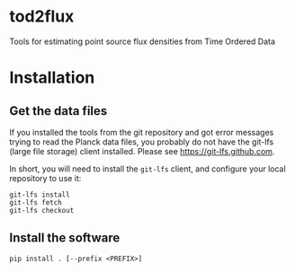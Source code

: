 # tod2flux

Tools for estimating point source flux densities from Time Ordered Data

# Installation

## Get the data files

If you installed the tools from the git repository and got error messages trying to read the Planck data files, you probably do not have the git-lfs (large file storage) client installed. Please see https://git-lfs.github.com.

In short, you will need to install the `git-lfs` client, and configure your local repository to use it:

```
git-lfs install
git-lfs fetch
git-lfs checkout
```

## Install the software

`pip install . [--prefix <PREFIX>]`